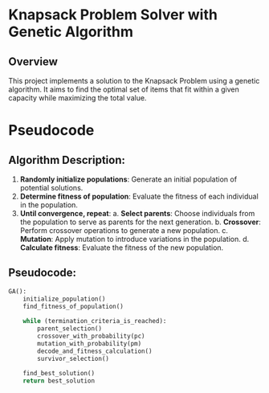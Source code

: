 # Knapsack Problem Solver with Genetic Algorithm

## Overview
This project implements a solution to the Knapsack Problem using a genetic algorithm. It aims to find the optimal set of items that fit within a given capacity while maximizing the total value.
# Pseudocode

## Algorithm Description:
1. **Randomly initialize populations**: Generate an initial population of potential solutions.
2. **Determine fitness of population**: Evaluate the fitness of each individual in the population.
3. **Until convergence, repeat**:
   a. **Select parents**: Choose individuals from the population to serve as parents for the next generation.
   b. **Crossover**: Perform crossover operations to generate a new population.
   c. **Mutation**: Apply mutation to introduce variations in the population.
   d. **Calculate fitness**: Evaluate the fitness of the new population.

## Pseudocode:
```python
GA():
    initialize_population()
    find_fitness_of_population()
    
    while (termination_criteria_is_reached):
        parent_selection()
        crossover_with_probability(pc)
        mutation_with_probability(pm)
        decode_and_fitness_calculation()
        survivor_selection()
        
    find_best_solution()
    return best_solution
```
